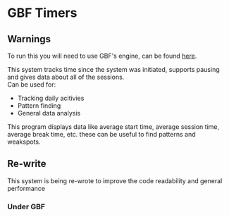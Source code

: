 # GBF Timers

## Warnings

To run this you will need to use GBF's engine, can be found [here](https://github.com/DepressedBunnys/Discord.JS-Bot-Commands).

This system tracks time since the system was initiated, supports pausing and gives data about all of the sessions. <br>
Can be used for: 
 -  Tracking daily acitivies
 -  Pattern finding
 -  General data analysis 

This program displays data like average start time, average session time, average break time, etc. these can be useful to find patterns and weakspots.

## Re-write

This system is being re-wrote to improve the code readability and general performance

### Under GBF

